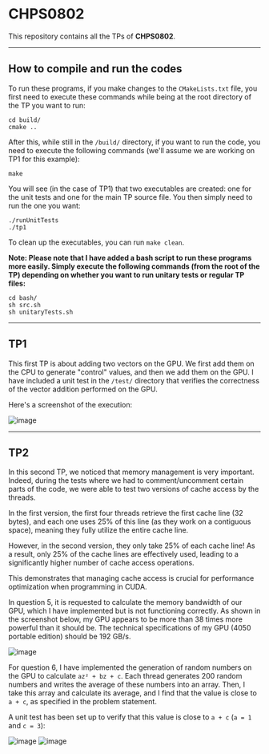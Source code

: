 # CHPS0802

This repository contains all the TPs of **CHPS0802**.

<hr></hr>

## How to compile and run the codes

To run these programs, if you make changes to the `CMakeLists.txt` file, you first need to execute these commands while being at the root directory of the TP you want to run:

```
cd build/
cmake ..
```

After this, while still in the `/build/` directory, if you want to run the code, you need to execute the following commands (we'll assume we are working on TP1 for this example):

```
make
```

You will see (in the case of TP1) that two executables are created: one for the unit tests and one for the main TP source file. You then simply need to run the one you want:

```
./runUnitTests
./tp1
```

To clean up the executables, you can run `make clean`.

**Note: Please note that I have added a bash script to run these programs more easily. Simply execute the following commands (from the root of the TP) depending on whether you want to run unitary tests or regular TP files:**

```
cd bash/
sh src.sh
sh unitaryTests.sh
```

<hr>

## TP1

This first TP is about adding two vectors on the GPU. We first add them on the CPU to generate "control" values, and then we add them on the GPU. I have included a unit test in the `/test/` directory that verifies the correctness of the vector addition performed on the GPU.

Here's a screenshot of the execution:

![image](https://github.com/user-attachments/assets/6c9beb54-f012-4a5c-ab1e-0056589c51e6)

<hr>

## TP2

In this second TP, we noticed that memory management is very important. Indeed, during the tests where we had to comment/uncomment certain parts of the code, we were able to test two versions of cache access by the threads.

In the first version, the first four threads retrieve the first cache line (32 bytes), and each one uses 25% of this line (as they work on a contiguous space), meaning they fully utilize the entire cache line.

However, in the second version, they only take 25% of each cache line! As a result, only 25% of the cache lines are effectively used, leading to a significantly higher number of cache access operations.

This demonstrates that managing cache access is crucial for performance optimization when programming in CUDA.

In question 5, it is requested to calculate the memory bandwidth of our GPU, which I have implemented but is not functioning correctly. As shown in the screenshot below, my GPU appears to be more than 38 times more powerful than it should be. The technical specifications of my GPU (4050 portable edition) should be 192 GB/s.

![image](https://github.com/user-attachments/assets/3f6d7f2d-da11-4864-8ce4-0b5360d07463)

For question 6, I have implemented the generation of random numbers on the GPU to calculate `az² + bz + c`. Each thread generates 200 random numbers and writes the average of these numbers into an array. Then, I take this array and calculate its average, and I find that the value is close to `a + c`, as specified in the problem statement.

A unit test has been set up to verify that this value is close to `a + c` (`a = 1` and `c = 3`):

![image](https://github.com/user-attachments/assets/ac66d33f-8571-4381-8612-2c7d969139a5)
![image](https://github.com/user-attachments/assets/0aad7a49-1857-4287-bb2d-0ac3272a1eb8)